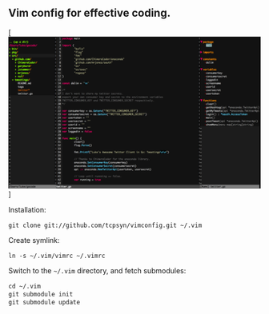 ## Vim config for effective coding.
[![Vim Config](https://github.com/tcpsyn/vimconfig/raw/master/img/screenshot.png)]

Installation:

    git clone git://github.com/tcpsyn/vimconfig.git ~/.vim

Create symlink:

    ln -s ~/.vim/vimrc ~/.vimrc

Switch to the `~/.vim` directory, and fetch submodules:

    cd ~/.vim
    git submodule init
    git submodule update
